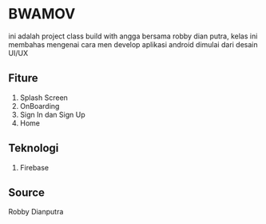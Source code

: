 # BWAMOV
ini adalah project class build with angga bersama robby dian putra, kelas ini membahas mengenai cara men develop aplikasi android dimulai dari desain UI/UX

## Fiture
1. Splash Screen
2. OnBoarding
3. Sign In dan Sign Up
4. Home

## Teknologi
1. Firebase

## Source
Robby Dianputra
